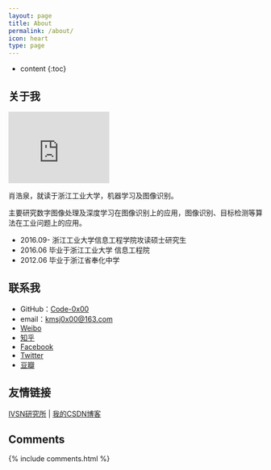 ```yaml
---
layout: page
title: About
permalink: /about/
icon: heart
type: page
---
```


* content
{:toc}

## 关于我

<iframe src="http://avatar.csdn.net/4/1/8/3_kmsj0x00.jpg" style="border: 0;height: 142px;width: 200px;overflow: hidden;" frameBorder="0"></iframe>

肖浩泉，就读于浙江工业大学，机器学习及图像识别。

主要研究数字图像处理及深度学习在图像识别上的应用，图像识别、目标检测等算法在工业问题上的应用。

* 2016.09- 浙江工业大学信息工程学院攻读硕士研究生
* 2016.06  毕业于浙江工业大学 信息工程院
* 2012.06  毕业于浙江省奉化中学

## 联系我

* GitHub：[Code-0x00](https://github.com/code-0x00)
* email：kmsj0x00@163.com
* [Weibo](http://weibo.com/yohoho233)
* [知乎](https://www.zhihu.com/people/yohoho233)
* [Facebook](https://www.facebook.com/yohoho233)
* [Twitter](https://twitter.com/yohoho233)
* [豆瓣](https://www.douban.com/people/42525035/)

## 友情链接

[IVSN研究所](http://ivsn-group.com) \| [我的CSDN博客](http://blog.csdn.net/kmsj0x00)

## Comments

{% include comments.html %}